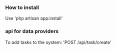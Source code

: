 
### How to install
Use 'php artisan app:install'

### api for data providers

To add tasks to the system:
'POST /api/task/create'



